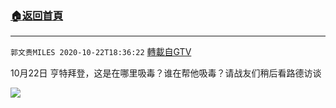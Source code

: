 ﻿###  [:house:返回首頁](https://github.com/ourhimalayas/txt)
---

`郭文贵MILES 2020-10-22T18:36:22` [轉載自GTV](https://gtv.org/web/#/UserInfo/5e596957357cc612d35a8044)

10月22日 亨特拜登，这是在哪里吸毒？谁在帮他吸毒？请战友们稍后看路德访谈

![](https://filegroup.gtv.org/cdn-cgi/image/width=600/https://filegroup.gtv.org/group4/default/20201022/18/36/0/762dd35a68f11a06a1ea4f02e532c3e4.jpeg)
